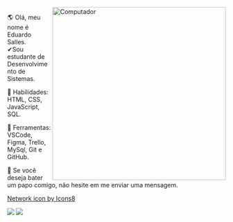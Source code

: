 <img src="https://raw.githubusercontent.com/MicaelliMedeiros/micaellimedeiros/master/image/computer-illustration.png" min-width="400px" max-width="400px" width="400px" align="right" alt="Computador">

<p align="left"> 
 🌎 Olá, meu nome é Eduardo Salles.<br>✔Sou estudante de Desenvolvimento de Sistemas.
</p>

<p align="left"> 
 🦄 Habilidades: HTML, CSS, JavaScript, SQL.
</p>

<p align="left"> 
 💼 Ferramentas: VSCode, Figma, Trello, MySql, Git e GitHub.
</p>

<p align="left">
 💌 Se você deseja bater um papo comigo, não hesite em me enviar uma mensagem.
</p>

<a href="https://icons8.com/icon/jXjqkcvVNW5f/network">Network icon by Icons8</a>

<a href="https://eduardosalles.netlify.app/" alt="Portfolio">
<img src="https://icons8.com/icon/jXjqkcvVNW5f/network=for-the-badge&logo=linkedin&logoColor=white&link=https://eduardosalles.netlify.app/"/></a>
 
<a href="https://www.linkedin.com/in/eduardo-salles-277a9771/" alt="Linkedin">
<img src="https://img.shields.io/badge/LinkedIn-0077B5?style=for-the-badge&logo=linkedin&logoColor=white&link=https://www.linkedin.com/in/eduardo-salles-277a9771/"/></a>

